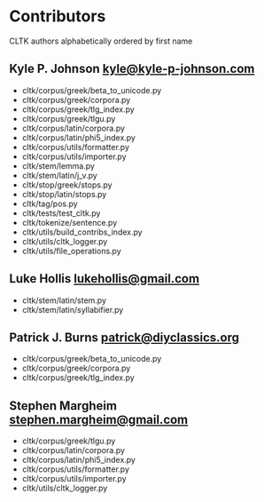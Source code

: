 # Contributors
CLTK authors alphabetically ordered by first name

## Kyle P. Johnson <kyle@kyle-p-johnson.com>
* cltk/corpus/greek/beta_to_unicode.py
* cltk/corpus/greek/corpora.py
* cltk/corpus/greek/tlg_index.py
* cltk/corpus/greek/tlgu.py
* cltk/corpus/latin/corpora.py
* cltk/corpus/latin/phi5_index.py
* cltk/corpus/utils/formatter.py
* cltk/corpus/utils/importer.py
* cltk/stem/lemma.py
* cltk/stem/latin/j_v.py
* cltk/stop/greek/stops.py
* cltk/stop/latin/stops.py
* cltk/tag/pos.py
* cltk/tests/test_cltk.py
* cltk/tokenize/sentence.py
* cltk/utils/build_contribs_index.py
* cltk/utils/cltk_logger.py
* cltk/utils/file_operations.py

## Luke Hollis <lukehollis@gmail.com>
* cltk/stem/latin/stem.py
* cltk/stem/latin/syllabifier.py

## Patrick J. Burns <patrick@diyclassics.org>
* cltk/corpus/greek/beta_to_unicode.py
* cltk/corpus/greek/corpora.py
* cltk/corpus/greek/tlg_index.py

## Stephen Margheim <stephen.margheim@gmail.com>
* cltk/corpus/greek/tlgu.py
* cltk/corpus/latin/corpora.py
* cltk/corpus/latin/phi5_index.py
* cltk/corpus/utils/formatter.py
* cltk/corpus/utils/importer.py
* cltk/utils/cltk_logger.py

